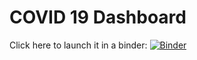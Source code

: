 # COVID 19 Dashboard
Click here to launch it in a binder: 
[![Binder](https://mybinder.org/badge_logo.svg)](https://mybinder.org/v2/gh/Haibo93/COVID_Dashboard/HEAD?labpath=voila%2Frender%2Fpath%2Fto%2Fnotebook.ipynb)

